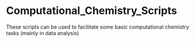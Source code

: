 # Computational_Chemistry_Scripts
These scripts can be used to facilitate some basic computational chemistry tasks (mainly in data analysis)
